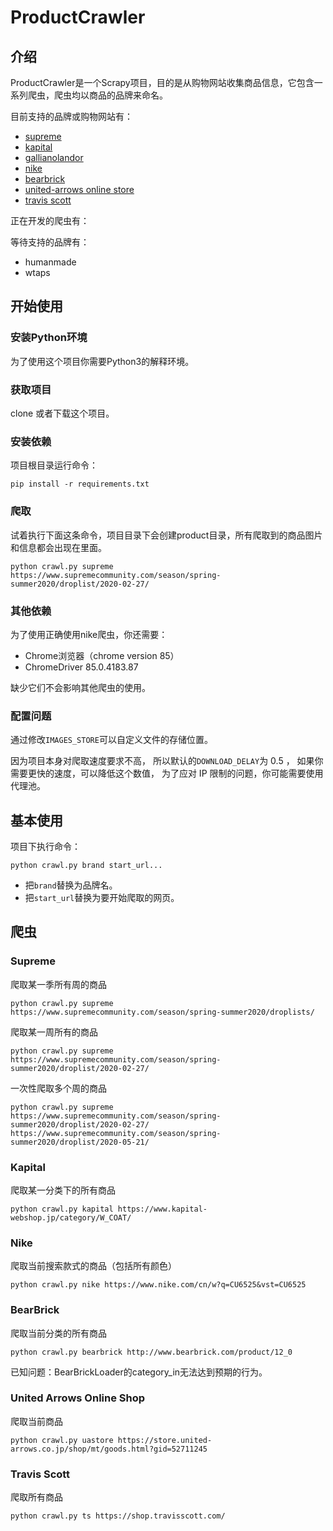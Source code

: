 # ProductCrawler
## 介绍
ProductCrawler是一个Scrapy项目，目的是从购物网站收集商品信息，它包含一系列爬虫，爬虫均以商品的品牌来命名。

目前支持的品牌或购物网站有：
+ [supreme](https://www.supremecommunity.com/)
+ [kapital](https://www.kapital-webshop.jp/)
+ [gallianolandor](https://gallianolandor.com/)
+ [nike](https://www.nike.com/cn/)
+ [bearbrick](http://www.bearbrick.com/product/)
+ [united-arrows online store](https://store.united-arrows.co.jp/)
+ [travis scott](https://shop.travisscott.com/)

正在开发的爬虫有：

等待支持的品牌有：
+ humanmade
+ wtaps

## 开始使用

### 安装Python环境

为了使用这个项目你需要Python3的解释环境。

### 获取项目

clone 或者下载这个项目。

### 安装依赖

项目根目录运行命令：
    
    pip install -r requirements.txt
    
### 爬取

试着执行下面这条命令，项目目录下会创建product目录，所有爬取到的商品图片和信息都会出现在里面。

    python crawl.py supreme https://www.supremecommunity.com/season/spring-summer2020/droplist/2020-02-27/

### 其他依赖

为了使用正确使用nike爬虫，你还需要：
+ Chrome浏览器（chrome version 85）
+ ChromeDriver 85.0.4183.87

缺少它们不会影响其他爬虫的使用。

### 配置问题

通过修改`IMAGES_STORE`可以自定义文件的存储位置。

因为项目本身对爬取速度要求不高，
所以默认的`DOWNLOAD_DELAY`为 0.5 ，
如果你需要更快的速度，可以降低这个数值，
为了应对 IP 限制的问题，你可能需要使用代理池。

## 基本使用

项目下执行命令：

    python crawl.py brand start_url...
    
+ 把`brand`替换为品牌名。
+ 把`start_url`替换为要开始爬取的网页。

## 爬虫
### Supreme
爬取某一季所有周的商品  

    python crawl.py supreme https://www.supremecommunity.com/season/spring-summer2020/droplists/

爬取某一周所有的商品  

    python crawl.py supreme https://www.supremecommunity.com/season/spring-summer2020/droplist/2020-02-27/

一次性爬取多个周的商品

    python crawl.py supreme https://www.supremecommunity.com/season/spring-summer2020/droplist/2020-02-27/ https://www.supremecommunity.com/season/spring-summer2020/droplist/2020-05-21/

### Kapital
爬取某一分类下的所有商品

    python crawl.py kapital https://www.kapital-webshop.jp/category/W_COAT/

### Nike
爬取当前搜索款式的商品（包括所有颜色）

    python crawl.py nike https://www.nike.com/cn/w?q=CU6525&vst=CU6525
    
### BearBrick
爬取当前分类的所有商品

    python crawl.py bearbrick http://www.bearbrick.com/product/12_0
    
已知问题：BearBrickLoader的category_in无法达到预期的行为。

### United Arrows Online Shop
爬取当前商品

    python crawl.py uastore https://store.united-arrows.co.jp/shop/mt/goods.html?gid=52711245
    
### Travis Scott
爬取所有商品

    python crawl.py ts https://shop.travisscott.com/ 
